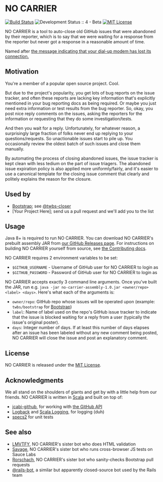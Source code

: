 NO CARRIER
======
[![Build Status](https://travis-ci.org/twbs/no-carrier.svg?branch=master)](https://travis-ci.org/twbs/no-carrier)
![Development Status :: 4 - Beta](https://img.shields.io/badge/maturity-beta-yellow.svg "Development Status :: 4 - Beta")
[![MIT License](https://img.shields.io/github/license/twbs/no-carrier.svg)](https://github.com/twbs/no-carrier/blob/master/LICENSE.txt)

NO CARRIER is a tool to auto-close old GitHub issues that were abandoned by their reporter, which is to say that we were waiting for a response from the reporter but never got a response in a reasonable amount of time.

Named after [the message indicating that your dial-up modem has lost its connection.](http://en.wikipedia.org/wiki/NO_CARRIER#As_Internet_slang)

## Motivation
You're a member of a popular open source project. Cool.

But due to the project's popularity, you get lots of bug reports on the issue tracker, and often these reports are lacking key information that's explicitly mentioned in your bug reporting docs as being required. Or maybe you just need extra information or test results from the bug reporter. So, okay, you post nice reply comments on the issues, asking the reporters for the information or requesting that they do some investigation/tests.

And then you wait for a reply. Unfortunately, for whatever reason, a surprisingly large fraction of folks never end up replying to your questions/requests. So unactionable issues start to pile up. You occasionally review the oldest batch of such issues and close them manually.

By automating the process of closing abandoned issues, the issue tracker is kept clean with less tedium on the part of issue triagers. The abandoned issue expiration policy is also applied more uniformly/fairly, and it's easier to use a canonical template for the closing issue comment that clearly and politely explains the reason for the closure.

## Used by
* [Bootstrap](https://github.com/twbs/bootstrap); see [@twbs-closer](https://github.com/twbs-closer)
* [Your Project Here]; send us a pull request and we'll add you to the list

## Usage
Java 8+ is required to run NO CARRIER. You can download NO CARRIER's prebuilt assembly JAR from [our GitHub Releases page](https://github.com/twbs/no-carrier/releases). For instructions on building NO CARRIER yourself from source, see [the Contributing docs](https://github.com/twbs/no-carrier/blob/master/CONTRIBUTING.md).

NO CARRIER requires 2 environment variables to be set:
* `$GITHUB_USERNAME` - Username of GitHub user for NO CARRIER to login as
* `$GITHUB_PASSWORD` - Password of GitHub user for NO CARRIER to login as

NO CARRIER accepts exactly 3 command line arguments. Once you've built the JAR, run e.g. `java -jar no-carrier-assembly-1.0.jar <owner/repo> <label> <days>`. Here's what each of the arguments is:
* `owner/repo`: GitHub repo whose issues will be operated upon (example: `twbs/bootstrap` for [Bootstrap](https://github.com/twbs/bootstrap))
* `label`: Name of label used on the repo's GitHub issue tracker to indicate that the issue is blocked waiting for a reply from a user (typically the issue's original poster).
* `days`: Integer number of days. If at least this number of days elapses after an issue has been labeled without any new comment being posted, NO CARRIER will close the issue and post an explanatory comment.

## License
NO CARRIER is released under the [MIT License](https://github.com/twbs/no-carrier/blob/master/LICENSE.txt).

## Acknowledgments
We all stand on the shoulders of giants and get by with a little help from our friends. NO CARRIER is written in [Scala](http://www.scala-lang.org) and built on top of:
* [jcabi-github](https://github.com/jcabi/jcabi-github), for working with [the GitHub API](https://developer.github.com/v3/)
* [Logback](http://logback.qos.ch/) and [Scala Logging](https://github.com/typesafehub/scala-logging), for logging (duh)
* [specs2](http://etorreborre.github.io/specs2/) for unit tests

## See also
* [LMVTFY](https://github.com/cvrebert/lmvtfy), NO CARRIER's sister bot who does HTML validation
* [Savage](https://github.com/twbs/savage), NO CARRIER's sister bot who runs cross-browser JS tests on Sauce Labs
* [Rorschach](https://github.com/twbs/rorschach), NO CARRIER's sister bot who sanity-checks Bootstrap pull requests
* [@rails-bot](https://github.com/rails-bot?tab=activity), a similar but apparently closed-source bot used by the Rails team
